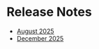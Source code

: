 # Release Notes

- [August 2025](./aug-2025.md)
- [December 2025](./aug-2025.md)
<!--hide_directive
```{toctree}
:maxdepth: 5
:hidden:
aug-2025.md
```
hide_directive-->